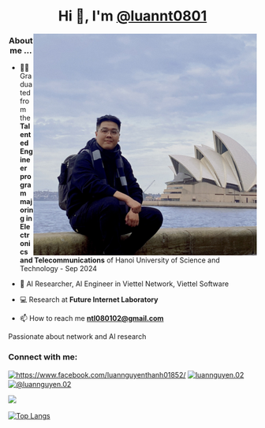 <h1 align = "center">Hi 👋, I'm <a href="https://github.com/luannt0801">@luannt0801</a></h1>
<img align="right" width="auto" height="450" src="luan tn.jpg">

<h3 align="center">About me ... </h3>

- 🧑‍🎓 Graduated from the **Talented Engineer program majoring in Electronics and Telecommunications** of Hanoi University of Science and Technology -  Sep 2024

- 🏢 AI Researcher, AI Engineer in Viettel Network, Viettel Software

- :computer: Research at **Future Internet Laboratory**


- 📫 How to reach me **ntl080102@gmail.com**

Passionate about network and AI research

<h3 align="left">Connect with me:</h3>
<p align="left">
<a href="https://www.facebook.com/luannguyenthanh01852" target="blank"><img align="center" src="https://raw.githubusercontent.com/rahuldkjain/github-profile-readme-generator/master/src/images/icons/Social/facebook.svg" alt="https://www.facebook.com/luannguyenthanh01852/" height="30" width="40" /></a>
<a href="https://instagram.com/luannguyen.02/" target="blank"><img align="center" src="https://raw.githubusercontent.com/rahuldkjain/github-profile-readme-generator/master/src/images/icons/Social/instagram.svg" alt="luannguyen.02" height="30" width="40" /></a>
<a href="https://www.youtube.com/@luannguyen.02" target="blank"><img align="center" src="https://raw.githubusercontent.com/rahuldkjain/github-profile-readme-generator/master/src/images/icons/Social/youtube.svg" alt="@luannguyen.02" height="30" width="40" /></a>
</p>


![](https://komarev.com/ghpvc/?username=luannt0801)


[![Top Langs](https://github-readme-stats.vercel.app/api/top-langs/?username=luannt0801&layout=compact&langs_count=10)](https://github.com/anuraghazra/github-readme-stats)
